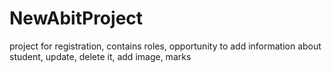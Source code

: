 # NewAbitProject
project for registration, contains roles, opportunity to add information about student,  update, delete it, add image, marks 
